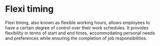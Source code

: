 # Flexi timing
Flexi timing, also known as flexible working hours, allows employees to have a certain degree of control over their work schedules. It provides flexibility in terms of start and end times, accommodating personal needs and preferences while ensuring the completion of job responsibilities.
